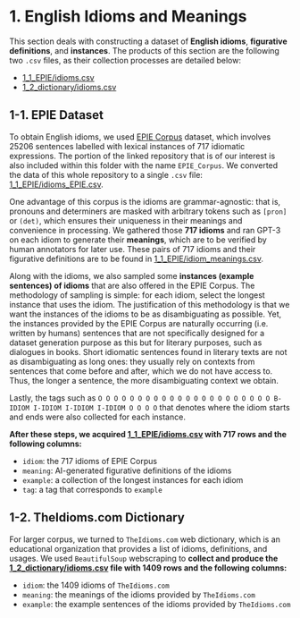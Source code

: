 # 1. English Idioms and Meanings

This section deals with constructing a dataset of **English idioms**, **figurative definitions**, and **instances**. The products of this section are the following two `.csv` files, as their collection processes are detailed below:

- [1_1_EPIE/idioms.csv](1_1_EPIE/idioms.csv)
- [1_2_dictionary/idioms.csv](1_2_dictionary/idioms.csv)

## 1-1. EPIE Dataset

To obtain English idioms, we used [EPIE Corpus](https://github.com/prateeksaxena2809/EPIE_Corpus) dataset, which involves 25206 sentences labelled with lexical instances of 717 idiomatic expressions. The portion of the linked repository that is of our interest is also included within this folder with the name `EPIE_Corpus`. We converted the data of this whole repository to a single `.csv` file: [1_1_EPIE/idioms_EPIE.csv](1_1_EPIE/idioms_EPIE.csv).

One advantage of this corpus is the idioms are grammar-agnostic: that is, pronouns and determiners are masked with arbitrary tokens such as `[pron]` or `(det)`, which ensures their uniqueness in their meanings and convenience in processing. We gathered those **717 idioms** and ran GPT-3 on each idiom to generate their **meanings**, which are to be verified by human annotators for later use. These pairs of 717 idioms and their figurative definitions are to be found in [1_1_EPIE/idiom_meanings.csv](1_1_EPIE/idiom_meanings.csv).

Along with the idioms, we also sampled some **instances (example sentences) of idioms** that are also offered in the EPIE Corpus. The methodology of sampling is simple: for each idiom, select the longest instance that uses the idiom. The justification of this methodology is that we want the instances of the idioms to be as disambiguating as possible. Yet, the instances provided by the EPIE Corpus are naturally occurring (i.e. written by humans) sentences that are not specifically designed for a dataset generation purpose as this but for literary purposes, such as dialogues in books. Short idiomatic sentences found in literary texts are not as disambiguating as long ones: they usually rely on contexts from sentences that come before and after, which we do not have access to. Thus, the longer a sentence, the more disambiguating context we obtain.

Lastly, the tags such as `O O O O O O O O O O O O O O O O O O O O O O B-IDIOM I-IDIOM I-IDIOM I-IDIOM O O O O` that denotes where the idiom starts and ends were also collected for each instance. 

**After these steps, we acquired [1_1_EPIE/idioms.csv](1_1_EPIE/idioms.csv) with 717 rows and the following columns:**
- `idiom`: the 717 idioms of EPIE Corpus
- `meaning`: AI-generated figurative definitions of the idioms
- `example`: a collection of the longest instances for each idiom
- `tag`: a tag that corresponds to `example`

## 1-2. TheIdioms.com Dictionary 

For larger corpus, we turned to `TheIdioms.com` web dictionary, which is an educational organization that provides a list of idioms, definitions, and usages. We used `BeautifulSoup` webscraping to __collect and produce the [1_2_dictionary/idioms.csv](1_2_dictionary/idioms.csv) file with 1409 rows and the following columns:__
- `idiom`: the 1409 idioms of `TheIdioms.com`
- `meaning`: the meanings of the idioms provided by `TheIdioms.com`
- `example`: the example sentences of the idioms provided by `TheIdioms.com`
